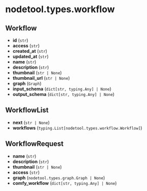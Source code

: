 # nodetool.types.workflow

## Workflow

- **id** (`str`)
- **access** (`str`)
- **created_at** (`str`)
- **updated_at** (`str`)
- **name** (`str`)
- **description** (`str`)
- **thumbnail** (`str | None`)
- **thumbnail_url** (`str | None`)
- **graph** (`Graph`)
- **input_schema** (`dict[str, typing.Any] | None`)
- **output_schema** (`dict[str, typing.Any] | None`)

## WorkflowList

- **next** (`str | None`)
- **workflows** (`typing.List[nodetool.types.workflow.Workflow]`)

## WorkflowRequest

- **name** (`str`)
- **description** (`str`)
- **thumbnail** (`str | None`)
- **access** (`str`)
- **graph** (`nodetool.types.graph.Graph | None`)
- **comfy_workflow** (`dict[str, typing.Any] | None`)

